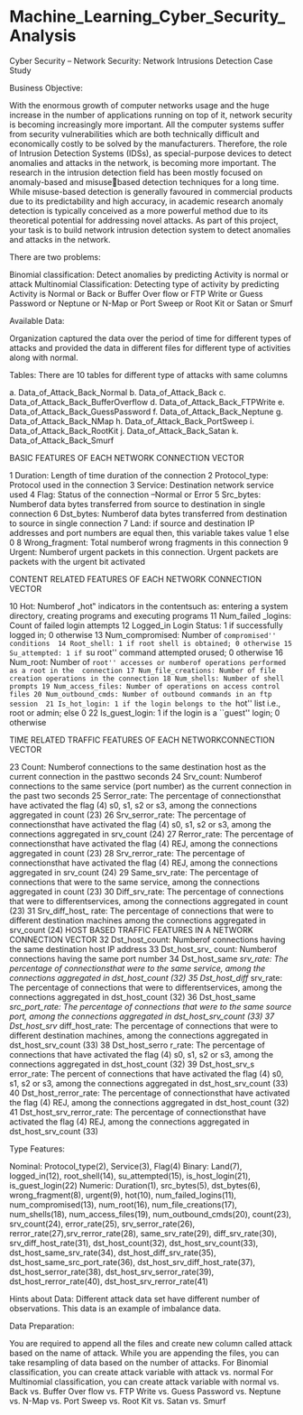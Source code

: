 # Machine_Learning_Cyber_Security_Analysis
Cyber Security – Network Security:
Network Intrusions Detection Case Study

Business Objective:

With the enormous growth of computer networks usage and the huge increase in the number of 
applications running on top of it, network security is becoming increasingly more important. All the 
computer systems suffer from security vulnerabilities which are both technically difficult and 
economically costly to be solved by the manufacturers. Therefore, the role of Intrusion Detection 
Systems (IDSs), as special-purpose devices to detect anomalies and attacks in the network, is 
becoming more important. 
The research in the intrusion detection field has been mostly focused on anomaly-based and misusebased detection techniques for a long time. While misuse-based detection is generally favoured in 
commercial products due to its predictability and high accuracy, in academic research anomaly 
detection is typically conceived as a more powerful method due to its theoretical potential for 
addressing novel attacks.
As part of this project, your task is to build network intrusion detection system to detect anomalies 
and attacks in the network.

There are two problems:

Binomial classification: Detect anomalies by predicting Activity is normal or attack
Multinomial Classification: Detecting type of activity by predicting Activity is Normal or Back or 
Buffer Over flow or FTP Write or Guess Password or Neptune or N-Map or Port Sweep or Root Kit or 
Satan or Smurf

Available Data:

Organization captured the data over the period of time for different types of attacks and provided 
the data in different files for different type of activities along with normal.

Tables: There are 10 tables for different type of attacks with same columns

a. Data_of_Attack_Back_Normal
b. Data_of_Attack_Back
c. Data_of_Attack_Back_BufferOverflow
d. Data_of_Attack_Back_FTPWrite
e. Data_of_Attack_Back_GuessPassword
f. Data_of_Attack_Back_Neptune
g. Data_of_Attack_Back_NMap
h. Data_of_Attack_Back_PortSweep
i. Data_of_Attack_Back_RootKit
j. Data_of_Attack_Back_Satan
k. Data_of_Attack_Back_Smurf

BASIC FEATURES OF EACH NETWORK CONNECTION VECTOR

1 Duration: Length of time duration of the connection
2 Protocol_type: Protocol used in the connection
3 Service: Destination network service used
4 Flag: Status of the connection –Normal or Error
5 Src_bytes: Numberof data bytes transferred from source to destination in single connection
6 Dst_bytes: Numberof data bytes transferred from destination to source in single connection
7 Land: if source and destination IP addresses and port numbers are equal then, this variable
takes value 1 else 0
8 Wrong_fragment: Total numberof wrong fragments in this connection
9 Urgent: Numberof urgent packets in this connection. Urgent packets are packets with the
urgent bit activated

CONTENT RELATED FEATURES OF EACH NETWORK CONNECTION VECTOR

10 Hot: Numberof „hot‟ indicators in the contentsuch as: entering a system directory, creating
programs and executing programs
11 Num_failed _logins: Count of failed login attempts
12 Logged_in Login Status: 1 if successfully logged in; 0 otherwise 
13 Num_compromised: Number of ``compromised'' conditions 
14 Root_shell: 1 if root shell is obtained; 0 otherwise
15 Su_attempted: 1 if ``su root'' command attempted orused; 0 otherwise
16 Num_root: Number of ``root'' accesses or numberof operations performed as a root in the 
connection
17 Num_file_creations: Number of file creation operations in the connection
18 Num_shells: Number of shell prompts
19 Num_access_files: Number of operations on access control files
20 Num_outbound_cmds: Number of outbound commands in an ftp session 
21 Is_hot_login: 1 if the login belongs to the ``hot'' list i.e., root or admin; else 0
22 Is_guest_login: 1 if the login is a ``guest'' login; 0 otherwise

TIME RELATED TRAFFIC FEATURES OF EACH NETWORKCONNECTION VECTOR

23 Count: Numberof connections to the same destination host as the current connection in the
pasttwo seconds
24 Srv_count: Numberof connections to the same service (port number) as the current
connection in the past two seconds
25 Serror_rate: The percentage of connectionsthat have activated the flag (4) s0, s1, s2 or s3,
among the connections aggregated in count (23)
26 Srv_serror_rate: The percentage of connectionsthat have activated the flag (4) s0, s1, s2 or s3,
among the connections aggregated in srv_count (24)
27 Rerror_rate: The percentage of connectionsthat have activated the flag (4) REJ, among the 
connections aggregated in count (23)
28 Srv_rerror_rate: The percentage of connectionsthat have activated the flag (4) REJ,
among the connections aggregated in srv_count (24)
29 Same_srv_rate: The percentage of connections that were to the same service, among the
connections aggregated in count (23)
30 Diff_srv_rate: The percentage of connections that were to differentservices, among the
connections aggregated in count (23)
31 Srv_diff_host_ rate: The percentage of connections that were to different destination
machines among the connections aggregated in srv_count (24)
HOST BASED TRAFFIC FEATURES IN A NETWORK CONNECTION VECTOR
32 Dst_host_count: Numberof connections having the same destination host IP address
33 Dst_host_srv_ count: Numberof connections having the same port number
34 Dst_host_same _srv_rate: The percentage of connectionsthat were to the same service,
among the connections aggregated in dst_host_count (32)
35 Dst_host_diff_ srv_rate: The percentage of connections that were to differentservices,
among the connections aggregated in dst_host_count (32)
36 Dst_host_same _src_port_rate: The percentage of connections that were to the same
source port, among the connections aggregated in dst_host_srv_count (33)
37 Dst_host_srv_ diff_host_rate: The percentage of connections that were to different
destination machines, among the connections aggregated in dst_host_srv_count (33)
38 Dst_host_serro r_rate: The percentage of connections that have activated the flag (4) s0, s1,
s2 or s3, among the connections aggregated in dst_host_count (32)
39 Dst_host_srv_s error_rate: The percent of connections that have activated the flag (4) s0, s1,
s2 or s3, among the connections aggregated in dst_host_srv_count (33)
40 Dst_host_rerror_rate: The percentage of connectionsthat have activated the flag (4) REJ,
among the connections aggregated in dst_host_count (32)
41 Dst_host_srv_rerror_rate: The percentage of connectionsthat have activated the flag (4) 
REJ, among the connections aggregated in dst_host_srv_count (33)

Type Features:

Nominal: Protocol_type(2), Service(3), Flag(4)
Binary: Land(7), logged_in(12), root_shell(14), su_attempted(15), is_host_login(21), 
is_guest_login(22)
Numeric: Duration(1), src_bytes(5), dst_bytes(6), wrong_fragment(8), urgent(9), hot(10),
num_failed_logins(11), num_compromised(13), num_root(16), num_file_creations(17),
num_shells(18), num_access_files(19), num_outbound_cmds(20), count(23), srv_count(24),
error_rate(25), srv_serror_rate(26), rerror_rate(27),srv_rerror_rate(28), same_srv_rate(29), 
diff_srv_rate(30), srv_diff_host_rate(31), dst_host_count(32), dst_host_srv_count(33),
dst_host_same_srv_rate(34), dst_host_diff_srv_rate(35), dst_host_same_src_port_rate(36),
dst_host_srv_diff_host_rate(37), dst_host_serror_rate(38), dst_host_srv_serror_rate(39),
dst_host_rerror_rate(40), dst_host_srv_rerror_rate(41)

Hints about Data: Different attack data set have different number of observations. This data is an 
example of imbalance data.

Data Preparation:

You are required to append all the files and create new column called attack based on the name of 
attack. While you are appending the files, you can take resampling of data based on the number of 
attacks.
For Binomial classification, you can create attack variable with attack vs. normal
For Multinomial classification, you can create attack variable with normal vs. Back vs. Buffer Over 
flow vs. FTP Write vs. Guess Password vs. Neptune vs. N-Map vs. Port Sweep vs. Root Kit vs. 
Satan vs. Smurf


